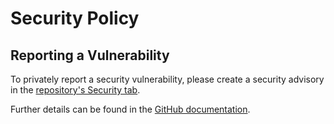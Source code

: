 # Security Policy

## Reporting a Vulnerability

To privately report a security vulnerability, please create a security advisory in the [repository's Security tab](https://github.com/skarllot/Expressions/security/advisories).

Further details can be found in the [GitHub documentation](https://docs.github.com/code-security/security-advisories/guidance-on-reporting-and-writing/privately-reporting-a-security-vulnerability).
